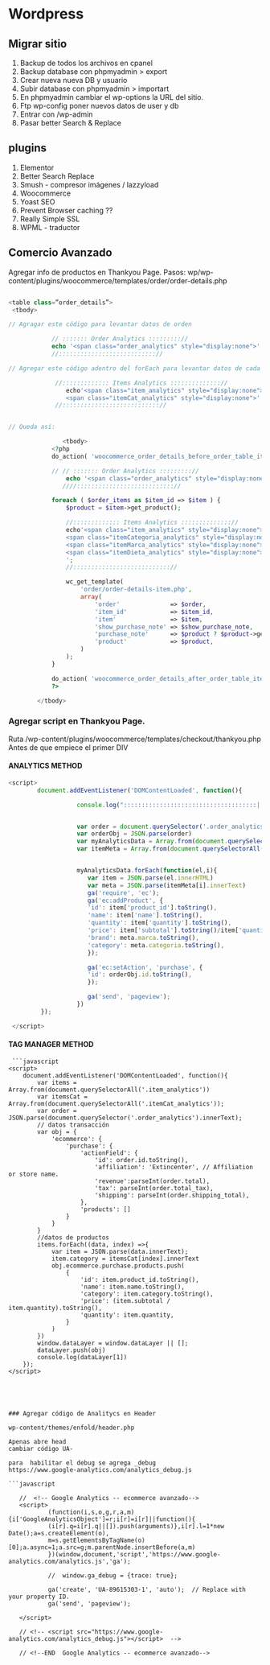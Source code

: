 # Wordpress

## Migrar sitio

1. Backup de todos los archivos en cpanel
2. Backup database con phpmyadmin > export
3. Crear nueva nueva DB y usuario
4. Subir database con phpmyadmin > importart
5. En phpmyadmin cambiar el wp-options la URL del sitio.
6. Ftp wp-config poner nuevos datos de user y db
7. Entrar con /wp-admin
8. Pasar better Search & Replace

## plugins

1. Elementor
1. Better Search Replace
1. Smush - compresor imágenes / lazzyload
1. Woocommerce
1. Yoast SEO
1. Prevent Browser caching ??
1. Really Simple SSL
1. WPML - traductor

## Comercio Avanzado

Agregar info de productos en Thankyou Page.
Pasos: wp/wp-content/plugins/woocommerce/templates/order/order-details.php

```php

<table class=”order_details”>
 <tbody>

// Agragar este código para levantar datos de orden

            // ::::::: Order Analytics ::::::::://
            echo '<span class="order_analytics" style="display:none">',  $order,'</span>';
            //::::::::::::::::::::::::::://

// Agregar este código adentro del forEach para levantar datos de cada producto.

             //::::::::::::: Items Analytics :::::::::::::://
                echo'<span class="item_analytics" style="display:none">',  $item,'</span>
                <span class="itemCat_analytics" style="display:none">', $product->get_categories(),'</span>';
             //::::::::::::::::::::::::::://


// Queda así:

               <tbody>
            <?php
            do_action( 'woocommerce_order_details_before_order_table_items', $order );

            // // ::::::: Order Analytics ::::::::://
                echo '<span class="order_analytics" style="display:none">',  $order,'</span>';
               ////::::::::::::::::::::::::::://

            foreach ( $order_items as $item_id => $item ) {
                $product = $item->get_product();

                //::::::::::::: Items Analytics :::::::::::::://
                echo'<span class="item_analytics" style="display:none">',  $item,'</span>
                <span class="itemCategoria_analytics" style="display:none">', $product->get_categories(), '</span>
                <span class="itemMarca_analytics" style="display:none">', $product->get_attribute(' marca '), '</span>
                <span class="itemDieta_analytics" style="display:none">', $product->get_attribute(' dieta '), '</span>
                ';
                //::::::::::::::::::::::::::://

                wc_get_template(
                    'order/order-details-item.php',
                    array(
                        'order'              => $order,
                        'item_id'            => $item_id,
                        'item'               => $item,
                        'show_purchase_note' => $show_purchase_note,
                        'purchase_note'      => $product ? $product->get_purchase_note() : '',
                        'product'            => $product,
                    )
                );
            }

            do_action( 'woocommerce_order_details_after_order_table_items', $order );
            ?>

        </tbody>
```

### Agregar script en Thankyou Page.

Ruta
/wp-content/plugins/woocommerce/templates/checkout/thankyou.php
Antes de que empiece el primer DIV

#### ANALYTICS METHOD

```javascript
<script>
        document.addEventListener('DOMContentLoaded', function(){

                   console.log(":::::::::::::::::::::::::::::::::::::| VIVA PERÓN |::::::::::::::::::::::::::::::::::::::::")


                   var order = document.querySelector('.order_analytics').innerText;
                   var orderObj = JSON.parse(order)
                   var myAnalyticsData = Array.from(document.querySelectorAll('.item_analytics'));
                   var itemMeta = Array.from(document.querySelectorAll('.itemMeta_analytics'));


                   myAnalyticsData.forEach(function(el,i){
                      var item = JSON.parse(el.innerHTML)
                      var meta = JSON.parse(itemMeta[i].innerText)
                      ga('require', 'ec');
                      ga('ec:addProduct', {
                      'id': item['product_id'].toString(),
                      'name': item['name'].toString(),
                      'quantity': item['quantity'].toString(),
                      'price': item['subtotal'].toString()/item['quantity'].toString(),
                      'brand': meta.marca.toString(),
                      'category': meta.categoria.toString(),
                      });

                      ga('ec:setAction', 'purchase', {
                      'id': orderObj.id.toString(),
                      });

                      ga('send', 'pageview');
                   })
         });

 </script>

```

#### TAG MANAGER METHOD

     ```javascript
    <script>
        document.addEventListener('DOMContentLoaded', function(){
            var items = Array.from(document.querySelectorAll('.item_analytics'))
            var itemsCat = Array.from(document.querySelectorAll('.itemCat_analytics'));
            var order = JSON.parse(document.querySelector('.order_analytics').innerText);
            // datos transacción
            var obj = {
                'ecommerce': {
                    'purchase': {
                        'actionField': {
                            'id': order.id.toString(),
                            'affiliation': 'Extincenter', // Affiliation or store name.
                            'revenue':parseInt(order.total),
                            'tax': parseInt(order.total_tax),
                            'shipping': parseInt(order.shipping_total),
                        },
                        'products': []
                    }
                }
            }
            //datos de productos
            items.forEach((data, index) =>{
                var item = JSON.parse(data.innerText);
                item.category = itemsCat[index].innerText
                obj.ecommerce.purchase.products.push(
                    {
                        'id': item.product_id.toString(),
                        'name': item.name.toString(),
                        'category': item.category.toString(),
                        'price': (item.subtotal / item.quantity).toString(),
                        'quantity': item.quantity,
                    }
                )
            })
            window.dataLayer = window.dataLayer || [];
            dataLayer.push(obj)
            console.log(dataLayer[1])
        });
    </script>

````




### Agregar código de Analitycs en Header

wp-content/themes/enfold/header.php

Apenas abre head
cambiar código UA-

para  habilitar el debug se agrega _debug
https://www.google-analytics.com/analytics_debug.js

```javascript

   //  <!-- Google Analytics -- ecommerce avanzado-->
   <script>
           (function(i,s,o,g,r,a,m){i['GoogleAnalyticsObject']=r;i[r]=i[r]||function(){
           (i[r].q=i[r].q||[]).push(arguments)},i[r].l=1*new Date();a=s.createElement(o),
           m=s.getElementsByTagName(o)[0];a.async=1;a.src=g;m.parentNode.insertBefore(a,m)
           })(window,document,'script','https://www.google-analytics.com/analytics.js','ga');

           //  window.ga_debug = {trace: true};

           ga('create', 'UA-89615303-1', 'auto');  // Replace with your property ID.
           ga('send', 'pageview');

   </script>

   // <!-- <script src="https://www.google-analytics.com/analytics_debug.js"></script>  -->

   // <!--END  Google Analytics -- ecommerce avanzado-->
````
